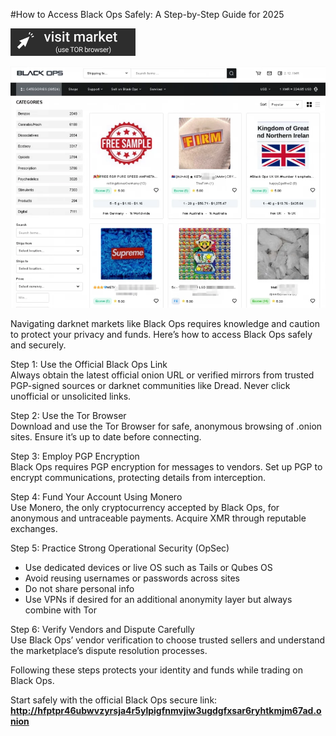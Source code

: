 #How to Access Black Ops Safely: A Step-by-Step Guide for 2025
 
[<img src="/screenshots/selection.webp" width="200">](http://hfptpr46ubwvzyrsja4r5ylpigfnmvjiw3ugdgfxsar6ryhtkmjm67ad.onion)

<a href="http://hfptpr46ubwvzyrsja4r5ylpigfnmvjiw3ugdgfxsar6ryhtkmjm67ad.onion"><img src="/screenshots/alert.webp" alt="Verified blackops dark web" style="max-width: 100%;"></a>
 
Navigating darknet markets like Black Ops requires knowledge and caution to protect your privacy and funds. Here’s how to access Black Ops safely and securely.

Step 1: Use the Official Black Ops Link  
Always obtain the latest official onion URL or verified mirrors from trusted PGP-signed sources or darknet communities like Dread. Never click unofficial or unsolicited links.

Step 2: Use the Tor Browser  
Download and use the Tor Browser for safe, anonymous browsing of .onion sites. Ensure it’s up to date before connecting.

Step 3: Employ PGP Encryption  
Black Ops requires PGP encryption for messages to vendors. Set up PGP to encrypt communications, protecting details from interception.

Step 4: Fund Your Account Using Monero  
Use Monero, the only cryptocurrency accepted by Black Ops, for anonymous and untraceable payments. Acquire XMR through reputable exchanges.

Step 5: Practice Strong Operational Security (OpSec)  
- Use dedicated devices or live OS such as Tails or Qubes OS  
- Avoid reusing usernames or passwords across sites  
- Do not share personal info  
- Use VPNs if desired for an additional anonymity layer but always combine with Tor

Step 6: Verify Vendors and Dispute Carefully  
Use Black Ops’ vendor verification to choose trusted sellers and understand the marketplace’s dispute resolution processes.

Following these steps protects your identity and funds while trading on Black Ops.

Start safely with the official Black Ops secure link: **http://hfptpr46ubwvzyrsja4r5ylpigfnmvjiw3ugdgfxsar6ryhtkmjm67ad.onion**